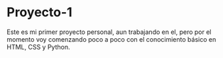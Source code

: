 # Proyecto-1
Este es mi primer proyecto personal, aun trabajando en el, pero por el momento voy comenzando poco a poco con el conocimiento básico en HTML, CSS y Python.

